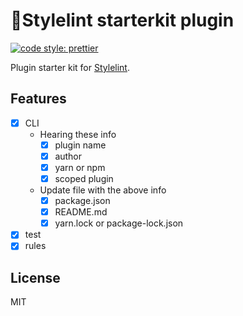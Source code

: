 # 🏁Stylelint starterkit plugin

[![code style: prettier](https://img.shields.io/badge/code_style-prettier-ff69b4.svg?style=flat-square)](https://github.com/prettier/prettier)

Plugin starter kit for [Stylelint](https://stylelint.io/).

## Features

- [x] CLI
  - Hearing these info
    - [x] plugin name
    - [x] author
    - [x] yarn or npm
    - [x] scoped plugin
  - Update file with the above info
    - [x] package.json
    - [x] README.md
    - [x] yarn.lock or package-lock.json
- [x] test
- [x] rules

## License

MIT
